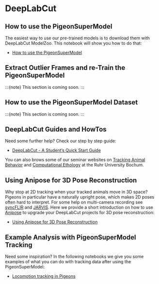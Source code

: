 # DeepLabCut

## How to use the PigeonSuperModel

The easiest way to use our pre-trained models is to download them with DeepLabCut ModelZoo. This notebook will show you how to do that:

* [How to use the PigeonSuperModel](HowToPigeonSuperModel.ipynb)

## Extract Outlier Frames and re-Train the PigeonSuperModel

:::{note}
This section is coming soon.
:::

## How to use the PigeonSuperModel Dataset

:::{note}
This section is coming soon.
:::

## DeepLabCut Guides and HowTos

Need some further help? Check our step by step guide:

* [DeepLabCut - A Student’s Quick Start Guide](DLC_StudentGuide.ipynb)

You can also brows some of our seminar websites on [Tracking Animal Behavior](https://guillermo-hidalgo-gadea.github.io/Seminar-TrackingAnimalBehavior/intro.html) and [Computational Ethology](https://guillermo-hidalgo-gadea.github.io/Seminar-ComputationalEthology/intro.html) at the Ruhr University Bochum.

## Using Anipose for 3D Pose Reconstruction

Why stop at 2D tracking when your tracked animals move in 3D space? Pigeons in particular have a naturally upright pose, which makes 2D poses often hard to interpret. For some help on multi-camera recording see [syncFLIR](https://gitlab.ruhr-uni-bochum.de/ikn/syncflir) and [JARVIS](https://jarvis-mocap.github.io/jarvis-docs//2021-10-29-manual.html#designing-a-3d-motion-capture-setup). Here we provide a short introduction on how to use [Anipose](https://anipose.readthedocs.io/en/latest/) to upgrade your DeepLabCut projects for 3D pose reconstruction:

* [Using Anipose for 3D Pose Reconstruction](UsingAnipose3D.ipynb)

## Example Analysis with PigeonSuperModel Tracking

Need some inspiration? In the following notebooks we give you some examples of what you can do with tracking data after using the PigeonSuperModel:

* [Locomotion tracking in Pigeons](LocomotionTrackingPigeon.ipynb)